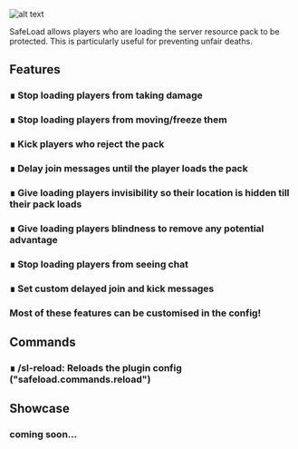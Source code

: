 
![alt text](https://i.ibb.co/PmcCsJP/sl-banner.png)

SafeLoad allows players who are loading the server resource pack to be protected. This is particularly useful for preventing unfair deaths.

## Features
### ∎ Stop loading players from taking damage
### ∎ Stop loading players from moving/freeze them
### ∎ Kick players who reject the pack
### ∎ Delay join messages until the player loads the pack
### ∎ Give loading players invisibility so their location is hidden till their pack loads
### ∎ Give loading players blindness to remove any potential advantage
### ∎ Stop loading players from seeing chat
### ∎ Set custom delayed join and kick messages

### Most of these features can be customised in the config!

## Commands
### ∎ /sl-reload: Reloads the plugin config ("safeload.commands.reload")

## Showcase
### coming soon...
